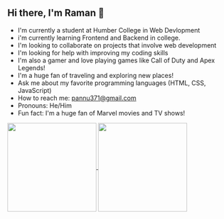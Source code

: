 ## Hi there, I'm Raman 👋

- I'm currently a student at Humber College in Web Devlopment
- i'm currently learning Frontend and Backend in college.
- I'm looking to collaborate on projects that involve web development
- I'm looking for help with improving my coding skills
- I'm also a gamer and love playing games like Call of Duty and Apex Legends!
- I'm a huge fan of traveling and exploring new places!
- Ask me about my favorite programming languages (HTML, CSS, JavaScript)
- How to reach me: pannu371@gmail.com
- Pronouns: He/Him
- Fun fact: I'm a huge fan of Marvel movies and TV shows!

<a href="https://github.com/ramxnnn/github-readme-stats">
  <img height=200 align="center" src="https://github-readme-stats.vercel.app/api?username=ramxnnn&show_icons=true&theme=radical" />
</a>

<a href="https://github.com/ramxnnn/github-readme-stats">
  <img height=200 align="center" src="https://github-readme-stats.vercel.app/api/top-langs/?username=ramxnnn&hide_progress=true&theme=radical&layout=donut-vertical" />
</a>